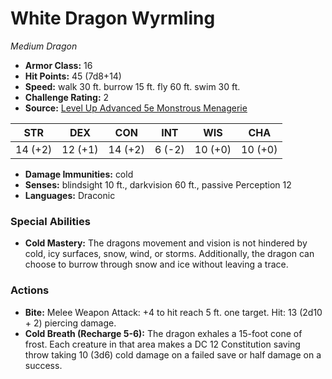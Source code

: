 # White Dragon Wyrmling

*Medium* *Dragon*

- **Armor Class:** 16
- **Hit Points:** 45 (7d8+14)
- **Speed:** walk 30 ft. burrow 15 ft. fly 60 ft. swim 30 ft.
- **Challenge Rating:** 2
- **Source:** [Level Up Advanced 5e Monstrous Menagerie](https://www.levelup5e.com)

| STR | DEX | CON | INT | WIS | CHA |
| --- | --- | --- | --- | --- | --- |
| 14 (+2) | 12 (+1) | 14 (+2) | 6 (-2) | 10 (+0) | 10 (+0) |

- **Damage Immunities:** cold
- **Senses:** blindsight 10 ft., darkvision 60 ft., passive Perception 12
- **Languages:** Draconic
### Special Abilities
- **Cold Mastery:** The dragons movement and vision is not hindered by cold, icy surfaces, snow, wind, or storms. Additionally, the dragon can choose to burrow through snow and ice without leaving a trace.
### Actions
- **Bite:** Melee Weapon Attack: +4 to hit  reach 5 ft.  one target. Hit: 13 (2d10 + 2) piercing damage.
- **Cold Breath (Recharge 5-6):** The dragon exhales a 15-foot cone of frost. Each creature in that area makes a DC 12 Constitution saving throw  taking 10 (3d6) cold damage on a failed save or half damage on a success.
